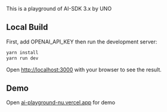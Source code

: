 This is a playground of AI-SDK 3.x by UNO

## Local Build

First, add OPENAI_API_KEY then run the development server:

```bash
yarn install
yarn run dev
```

Open [http://localhost:3000](http://localhost:3000) with your browser to see the result.

## Demo

Open [ai-playground-nu.vercel.app](ai-playground-nu.vercel.app) for demo
